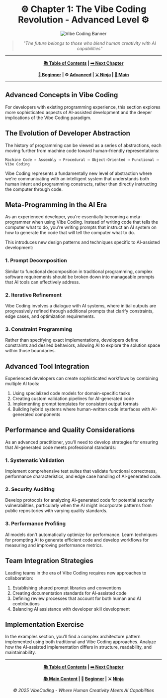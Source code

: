 <div align="center">

# ⚙️ Chapter 1: The Vibe Coding Revolution - Advanced Level ⚙️

</div>

<div align="center">

![Vibe Coding Banner](../resources/chapter1_banner.png)

</div>

<div align="center">

> *"The future belongs to those who blend human creativity with AI capabilities"*

</div>

---

<div align="center">

**[📚 Table of Contents](../README.md) | [➡️ Next Chapter](../Chapter_02/Chapter_02_Advanced.md)**

</div>

<div align="center">

**[🔰 Beginner](./Chapter_01_Beginner.md) | ⚙️ [Advanced](./Chapter_01_Advanced.md) | [⚔️ Ninja](./Chapter_01_Ninja.md) | [📝 Main](./Chapter_01_Main.md)**

</div>

---

## Advanced Concepts in Vibe Coding

For developers with existing programming experience, this section explores more sophisticated aspects of AI-assisted development and the deeper implications of the Vibe Coding paradigm.

## The Evolution of Developer Abstraction

The history of programming can be viewed as a series of abstractions, each moving further from machine code toward human-friendly representations:

```
Machine Code → Assembly → Procedural → Object-Oriented → Functional → Vibe Coding
```

Vibe Coding represents a fundamentally new level of abstraction where we're communicating with an intelligent system that understands both human intent and programming constructs, rather than directly instructing the computer through code.

## Meta-Programming in the AI Era

As an experienced developer, you're essentially becoming a meta-programmer when using Vibe Coding. Instead of writing code that tells the computer what to do, you're writing prompts that instruct an AI system on how to generate the code that will tell the computer what to do.

This introduces new design patterns and techniques specific to AI-assisted development:

### 1. Prompt Decomposition

Similar to functional decomposition in traditional programming, complex software requirements should be broken down into manageable prompts that AI tools can effectively address.

### 2. Iterative Refinement

Vibe Coding involves a dialogue with AI systems, where initial outputs are progressively refined through additional prompts that clarify constraints, edge cases, and optimization requirements.

### 3. Constraint Programming

Rather than specifying exact implementations, developers define constraints and desired behaviors, allowing AI to explore the solution space within those boundaries.

## Advanced Tool Integration

Experienced developers can create sophisticated workflows by combining multiple AI tools:

1. Using specialized code models for domain-specific tasks
2. Creating custom validation pipelines for AI-generated code
3. Implementing prompt templates for consistent output formats
4. Building hybrid systems where human-written code interfaces with AI-generated components

## Performance and Quality Considerations

As an advanced practitioner, you'll need to develop strategies for ensuring that AI-generated code meets professional standards:

### 1. Systematic Validation

Implement comprehensive test suites that validate functional correctness, performance characteristics, and edge case handling of AI-generated code.

### 2. Security Auditing

Develop protocols for analyzing AI-generated code for potential security vulnerabilities, particularly when the AI might incorporate patterns from public repositories with varying quality standards.

### 3. Performance Profiling

AI models don't automatically optimize for performance. Learn techniques for prompting AI to generate efficient code and develop workflows for measuring and improving performance metrics.

## Team Integration Strategies

Leading teams in the era of Vibe Coding requires new approaches to collaboration:

1. Establishing shared prompt libraries and conventions
2. Creating documentation standards for AI-assisted code
3. Defining review processes that account for both human and AI contributions
4. Balancing AI assistance with developer skill development

## Implementation Exercise

In the examples section, you'll find a complex architecture pattern implemented using both traditional and Vibe Coding approaches. Analyze how the AI-assisted implementation differs in structure, readability, and maintainability.

---

<div align="center">

**[📚 Table of Contents](../../README.md) | [➡️ Next Chapter](../Chapter_02/Chapter_02_Advanced.md)**

</div>

<div align="center">

**[📚 Main Content](./Chapter_01_Main.md) | 🔰 [Beginner](./Chapter_01_Beginner.md) | ⚔️ [Ninja](./Chapter_01_Ninja.md)**

</div>

<div align="center">

*© 2025 VibeCoding - Where Human Creativity Meets AI Capabilities*

</div>
